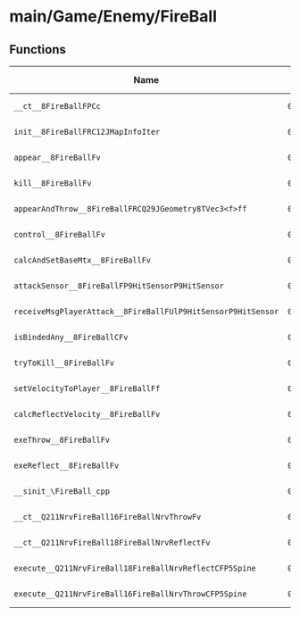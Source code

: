 # main/Game/Enemy/FireBall

## Functions

| Name | Address | Match % |
|------|---------|---------|
| `__ct__8FireBallFPCc` | `0x800EC140` | :x: (0.0%) |
| `init__8FireBallFRC12JMapInfoIter` | `0x800EC198` | :x: (0.0%) |
| `appear__8FireBallFv` | `0x800EC2B0` | :x: (0.0%) |
| `kill__8FireBallFv` | `0x800EC2E8` | :x: (0.0%) |
| `appearAndThrow__8FireBallFRCQ29JGeometry8TVec3<f>ff` | `0x800EC350` | :x: (0.0%) |
| `control__8FireBallFv` | `0x800EC52C` | :x: (0.0%) |
| `calcAndSetBaseMtx__8FireBallFv` | `0x800EC59C` | :x: (0.0%) |
| `attackSensor__8FireBallFP9HitSensorP9HitSensor` | `0x800EC604` | :x: (0.0%) |
| `receiveMsgPlayerAttack__8FireBallFUlP9HitSensorP9HitSensor` | `0x800EC6C0` | :x: (0.0%) |
| `isBindedAny__8FireBallCFv` | `0x800EC768` | :x: (0.0%) |
| `tryToKill__8FireBallFv` | `0x800EC7E4` | :x: (0.0%) |
| `setVelocityToPlayer__8FireBallFf` | `0x800EC890` | :x: (0.0%) |
| `calcReflectVelocity__8FireBallFv` | `0x800EC930` | :x: (0.0%) |
| `exeThrow__8FireBallFv` | `0x800ECA18` | :x: (0.0%) |
| `exeReflect__8FireBallFv` | `0x800ECB28` | :x: (0.0%) |
| `__sinit_\FireBall_cpp` | `0x800ECBD8` | :x: (0.0%) |
| `__ct__Q211NrvFireBall16FireBallNrvThrowFv` | `0x800ECC04` | :x: (0.0%) |
| `__ct__Q211NrvFireBall18FireBallNrvReflectFv` | `0x800ECC14` | :x: (0.0%) |
| `execute__Q211NrvFireBall18FireBallNrvReflectCFP5Spine` | `0x800ECC24` | :x: (0.0%) |
| `execute__Q211NrvFireBall16FireBallNrvThrowCFP5Spine` | `0x800ECC2C` | :x: (0.0%) |